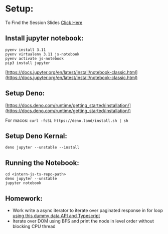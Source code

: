 # Setup:
To Find the Session Slides [Click Here](https://docs.google.com/presentation/d/1wY1Wg98byqshZKg0iCfvOHjjNi17zvbLuzdOvh-u_Bk/edit?usp=sharing)
## Install jupyter notebook:
```
pyenv install 3.11
pyenv virtualenv 3.11 js-notebook
pyenv activate js-notebook
pip3 install jupyter
```
[https://docs.jupyter.org/en/latest/install/notebook-classic.html](https://docs.jupyter.org/en/latest/install/notebook-classic.html)


## Setup Deno:
[https://docs.deno.com/runtime/getting_started/installation/](https://docs.deno.com/runtime/getting_started/installation/)

For macos: `curl -fsSL https://deno.land/install.sh | sh`

## Setup Deno Kernal:
```
deno jupyter --unstable --install
```

## Running the Notebook:
```
cd <intern-js-ts-repo-path>
deno jupyter --unstable
jupyter notebook
```

## Homework:
- Work write a async iterator to iterate over paginated response in for loop [using this dummy data API and Typescript](https://dummyjson.com/docs/posts#posts-limit_skip)
- Iterate over DOM using BFS and print the node in level order without blocking CPU thread
